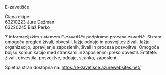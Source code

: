 E-zavetišče

Člana ekipe:\
63210223 Jure Dežman\
63220245 Blaž Perko

Z informacijskim sistemom E-zavetišče podpiramo procese zavetišč. Sistem omogoča pregled živali, obvestil, lažjo oddajo in posvojitev živali, lažjo organizacijo, upravljanje zaposlenih, živali in procesa posvojitve. Omogoča boljšo komunikacijo med strankami in zaposlenimi preko obvestil.
Entitete: živali, obvestila, posvojitve, oddaje, stranka, zaposleni

Spletna stran dostopna na: https://e-zavetisce.azurewebsites.net/
